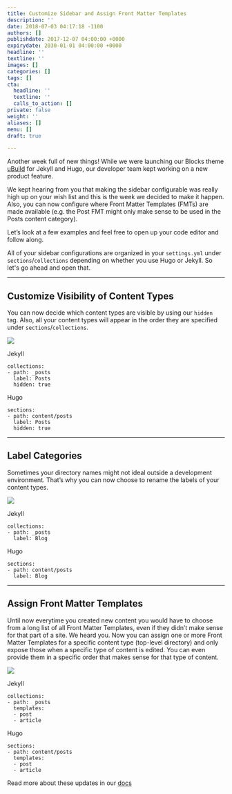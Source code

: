 ```yaml
---
title: Customize Sidebar and Assign Front Matter Templates
description: ''
date: 2018-07-03 04:17:18 -1100
authors: []
publishdate: 2017-12-07 04:00:00 +0000
expirydate: 2030-01-01 04:00:00 +0000
headline: ''
textline: ''
images: []
categories: []
tags: []
cta:
  headline: ''
  textline: ''
  calls_to_action: []
private: false
weight: ''
aliases: []
menu: []
draft: true

---
```

Another week full of new things! While we were launching our Blocks theme [uBuild](https://forestry.io/blog/ubuild-a-new-theme-for-static-sites-using-blocks/) for Jekyll and Hugo, our developer team kept working on a new product feature.

We kept hearing from you that making the sidebar configurable was really high up on your wish list and this is the week we decided to make it happen. Also, you can now configure where Front Matter Templates (FMTs) are made available (e.g. the Post FMT might only make sense to be used in the Posts content category).

Let’s look at a few examples and feel free to open up your code editor and follow along.

All of your sidebar configurations are organized in your `settings.yml` under `sections`/`collections` depending on whether you use Hugo or Jekyll. So let's go ahead and open that.

---

## Customize Visibility of Content Types

You can now decide which content types are visible by using our `hidden` tag. Also, all your content types will appear in the order they are specified under `sections`/`collections`.

![](/uploads/2018/07/remove-content-type.gif)

Jekyll
```
collections:
- path: _posts
  label: Posts
  hidden: true
```

Hugo
```
sections:
- path: content/posts
  label: Posts
  hidden: true
```

---

## Label Categories

Sometimes your directory names might not ideal outside a development environment. That’s why you can now choose to rename the labels of your content types.

![](/uploads/2018/07/switch-label.gif)

Jekyll
```
collections:
- path: _posts
  label: Blog
```

Hugo
```
sections:
- path: content/posts
  label: Blog
```

---

## Assign Front Matter Templates

Until now everytime you created new content you would have to choose from a long list of all Front Matter Templates, even if they didn’t make sense for that part of a site. We heard you. Now you can assign one or more Front Matter Templates for a specific content type (top-level directory) and only expose those when a specific type of content is edited. You can even provide them in a specific order that makes sense for that type of content.

![](/uploads/2018/07/create-posts.gif)

Jekyll
```
collections:
- path: _posts
  templates:
  - post
  - article
```

Hugo
```
sections:
- path: content/posts
  templates:
  - post
  - article
```

Read more about these updates in our [docs](https://forestry.io/docs/settings/config-files#section-collection-options)